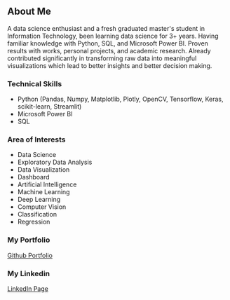 ## About Me

A data science enthusiast and a fresh graduated master's student in Information Technology, been learning data science for 3+ years. Having familiar knowledge with Python, SQL, and Microsoft Power BI. Proven results with works, personal projects, and academic research. Already contributed significantly in transforming raw data into meaningful visualizations which lead to better insights and better decision making.

### Technical Skills
- Python (Pandas, Numpy, Matplotlib, Plotly, OpenCV, Tensorflow, Keras, scikit-learn, Streamlit)
- Microsoft Power BI
- SQL

### Area of Interests
- Data Science
- Exploratory Data Analysis
- Data Visualization
- Dashboard
- Artificial Intelligence
- Machine Learning
- Deep Learning
- Computer Vision
- Classification
- Regression

### My Portfolio
[Github Portfolio](https://github.com/tengkumuazabs/my-portfolio)

### My Linkedin
[LinkedIn Page](https://www.linkedin.com/in/tengku-muaz-abdussalam)

